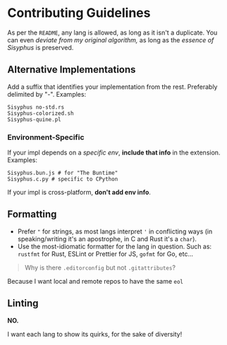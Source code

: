 # Contributing Guidelines
As per the `README`, any lang is allowed, as long as it isn't a duplicate. You can even *deviate from my original algorithm,* as long as the _essence of Sisyphus_ is preserved.

## Alternative Implementations
Add a suffix that identifies your implementation from the rest. Preferably delimited by "-". Examples:
```
Sisyphus no-std.rs
Sisyphus-colorized.sh
Sisyphus-quine.pl
```

### Environment-Specific
If your impl depends on a _specific env_, **include that info** in the extension. Examples:
```
Sisyphus.bun.js # for "The Buntime"
Sisyphus.c.py # specific to CPython
```

If your impl is cross-platform, **don't add env info**.

## Formatting
- Prefer `"` for strings, as most langs interpret `'` in conflicting ways (in speaking/writing it's an apostrophe, in C and Rust it's a `char`).
- Use the most-idiomatic formatter for the lang in question. Such as: `rustfmt` for Rust, ESLint or Prettier for JS, `gofmt` for Go, etc...

> Why is there `.editorconfig` but not `.gitattributes`?

Because I want local and remote repos to have the same `eol`

## Linting
**NO.**

I want each lang to show its quirks, for the sake of diversity!
